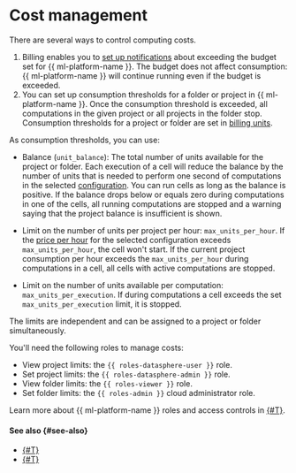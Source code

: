
# Cost management

There are several ways to control computing costs.

1. Billing enables you to [set up notifications](../../billing/operations/budgets.md) about exceeding the budget set for {{ ml-platform-name }}. The budget does not affect consumption: {{ ml-platform-name }} will continue running even if the budget is exceeded.
1. You can set up consumption thresholds for a folder or project in {{ ml-platform-name }}. Once the consumption threshold is exceeded, all computations in the given project or all projects in the folder stop. Consumption thresholds for a project or folder are set in [billing units](../pricing.md#unit).



As consumption thresholds, you can use:

* Balance (`unit_balance`): The total number of units available for the project or folder. Each execution of a cell will reduce the balance by the number of units that is needed to perform one second of computations in the selected [configuration](../concepts/configurations.md). You can run cells as long as the balance is positive. If the balance drops below or equals zero during computations in one of the cells, all running computations are stopped and a warning saying that the project balance is insufficient is shown.

* Limit on the number of units per project per hour: `max_units_per_hour`. If the [price per hour](../pricing.md) for the selected configuration exceeds `max_units_per_hour`, the cell won't start. If the current  project consumption per hour exceeds the `max_units_per_hour` during computations in a cell, all cells with active computations are stopped.

* Limit on the number of units available per computation: `max_units_per_execution`. If during computations a cell exceeds the set `max_units_per_execution` limit, it is stopped.

The limits are independent and can be assigned to a project or folder simultaneously.

You'll need the following roles to manage costs:
* View project limits: the `{{ roles-datasphere-user }}` role.
* Set project limits: the `{{ roles-datasphere-admin }}` role.
* View folder limits: the `{{ roles-viewer }}` role.
* Set folder limits: the `{{ roles-admin }}` cloud administrator role.

Learn more about {{ ml-platform-name }} roles and access controls in [{#T}](../security/index.md).

#### See also {#see-also}

* [{#T}](../operations/projects/custom-limits.md)
* [{#T}](../operations/projects/set-ds-budget.md)

